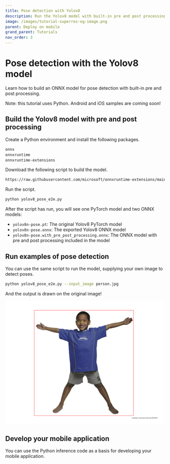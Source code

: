 ```yaml
---
title: Pose detection with Yolov8
description: Run the Yolov8 model with built-in pre and post processing
image: /images/tutorial-superres-og-image.png
parent: Deploy on mobile
grand_parent: Tutorials
nav_order: 3
---
```


# Pose detection with the Yolov8 model

Learn how to build an ONNX model for pose detection with built-in pre and post processing.

Note: this tutorial uses Python. Android and iOS samples are coming soon!

## Build the Yolov8 model with pre and post processing

Create a Python environment and install the following packages.

```bash
onnx
onnxruntime
onnxruntime-extensions
```

Download the following script to build the model.

```bash
https://raw.githubusercontent.com/microsoft/onnxruntime-extensions/main/tutorials/yolov8_pose_e2e.py > yolov8_pose_e2e.py
```

Run the script.

```bash
python yolov8_pose_e2e.py 
```

After the script has run, you will see one PyTorch model and two ONNX models:
* `yolov8n-pose.pt`: The original Yolov8 PyTorch model
* `yolov8n-pose.onnx`: The exported Yolov8 ONNX model
* `yolov8n-pose.with_pre_post_processing.onnx`: The ONNX model with pre and post processing included in the model


## Run examples of pose detection

You can use the same script to run the model, supplying your own image to detect poses.

```bash
python yolov8_pose_e2e.py --input_image person.jpg
```

And the output is drawn on the original image!

![Person with pose drawn](../../../images/person-with-pose.png)


## Develop your mobile application

You can use the Python inference code as a basis for developing your mobile application. 





